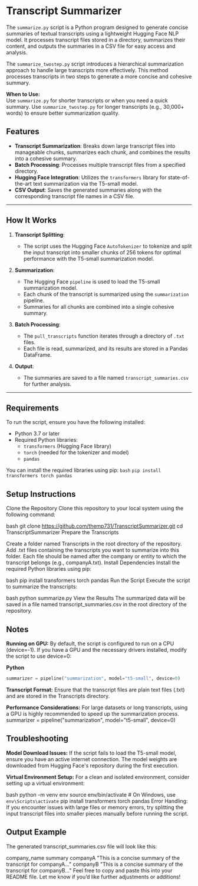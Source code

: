 # Transcript Summarizer

The `summarize.py` script is a Python program designed to generate concise summaries of textual transcripts using a lightweight Hugging Face NLP model. It processes transcript files stored in a directory, summarizes their content, and outputs the summaries in a CSV file for easy access and analysis.

The `summarize_twostep.py` script introduces a hierarchical summarization approach to handle large transcripts more effectively. This method processes transcripts in two steps to generate a more concise and cohesive summary.

**When to Use:**  
Use `summarize.py` for shorter transcripts or when you need a quick summary.
Use `summarize_twostep.py` for longer transcripts (e.g., 30,000+ words) to ensure better summarization quality.



## Features

- **Transcript Summarization**: Breaks down large transcript files into manageable chunks, summarizes each chunk, and combines the results into a cohesive summary.
- **Batch Processing**: Processes multiple transcript files from a specified directory.
- **Hugging Face Integration**: Utilizes the `transformers` library for state-of-the-art text summarization via the T5-small model.
- **CSV Output**: Saves the generated summaries along with the corresponding transcript file names in a CSV file.

---

## How It Works

1. **Transcript Splitting**:
   - The script uses the Hugging Face `AutoTokenizer` to tokenize and split the input transcript into smaller chunks of 256 tokens for optimal performance with the T5-small summarization model.

2. **Summarization**:
   - The Hugging Face `pipeline` is used to load the T5-small summarization model.
   - Each chunk of the transcript is summarized using the `summarization` pipeline.
   - Summaries for all chunks are combined into a single cohesive summary.

3. **Batch Processing**:
   - The `pull_transcripts` function iterates through a directory of `.txt` files.
   - Each file is read, summarized, and its results are stored in a Pandas DataFrame.

4. **Output**:
   - The summaries are saved to a file named `transcript_summaries.csv` for further analysis.

---

## Requirements

To run the script, ensure you have the following installed:

- Python 3.7 or later
- Required Python libraries:
  - `transformers` (Hugging Face library)
  - `torch` (needed for the tokenizer and model)
  - `pandas`

You can install the required libraries using pip:
`bash`
`pip install transformers torch pandas`


## Setup Instructions
Clone the Repository
Clone this repository to your local system using the following command:

bash
git clone https://github.com/themp731/TranscriptSummarizer.git
cd TranscriptSummarizer
Prepare the Transcripts

Create a folder named Transcripts in the root directory of the repository.
Add .txt files containing the transcripts you want to summarize into this folder.
Each file should be named after the company or entity to which the transcript belongs (e.g., companyA.txt).
Install Dependencies
Install the required Python libraries using pip:

bash
pip install transformers torch pandas
Run the Script
Execute the script to summarize the transcripts:

bash
python summarize.py
View the Results
The summarized data will be saved in a file named transcript_summaries.csv in the root directory of the repository.

## Notes
**Running on GPU:**
By default, the script is configured to run on a CPU (device=-1). If you have a GPU and the necessary drivers installed, modify the script to use device=0:

**Python**
```python
summarizer = pipeline("summarization", model="t5-small", device=0)
```
**Transcript Format:**
Ensure that the transcript files are plain text files (.txt) and are stored in the Transcripts directory.

**Performance Considerations:**
For large datasets or long transcripts, using a GPU is highly recommended to speed up the summarization process.
summarizer = pipeline("summarization", model="t5-small", device=0)

## Troubleshooting
**Model Download Issues:**
If the script fails to load the T5-small model, ensure you have an active internet connection. The model weights are downloaded from Hugging Face's repository during the first execution.

**Virtual Environment Setup:**
For a clean and isolated environment, consider setting up a virtual environment:

bash
python -m venv env
source env/bin/activate  # On Windows, use `env\Scripts\activate`
pip install transformers torch pandas
Error Handling:
If you encounter issues with large files or memory errors, try splitting the input transcript files into smaller pieces manually before running the script.

## Output Example
The generated transcript_summaries.csv file will look like this:

company_name	summary
companyA	"This is a concise summary of the transcript for companyA..."
companyB	"This is a concise summary of the transcript for companyB..."
Feel free to copy and paste this into your README file. Let me know if you’d like further adjustments or additions!
